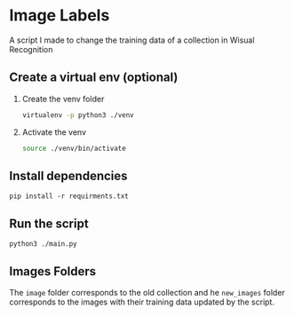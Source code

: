 # Image Labels

A script I made to change the training data of a collection in Wisual Recognition

## Create a virtual env (optional)

1. Create the venv folder

    ```bash
    virtualenv -p python3 ./venv
    ```

2. Activate the venv

    ```bash
    source ./venv/bin/activate
    ```

## Install dependencies

```
pip install -r requirments.txt
```

## Run the script

```
python3 ./main.py
```

## Images Folders

The `image` folder corresponds to the old collection and he `new_images` folder corresponds to the images with their training data updated by the script.